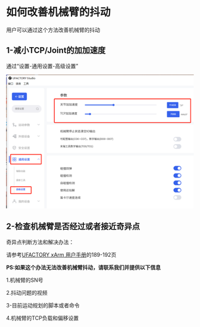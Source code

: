
# 如何改善机械臂的抖动

用户可以通过这个方法改善机械臂的抖动

## 1-减小TCP/Joint的加加速度

通过“设置-通用设置-高级设置”



![](../assets/dou-dong.png)

## 2-检查机械臂是否经过或者接近奇异点

奇异点判断方法和解决办法：

请参考[UFACTORY xArm 用户手册](https://www.cn.ufactory.cc/xarm-download)的189-192页

**PS:如果这个办法无法改善机械臂抖动，请联系我们并提供以下信息**

1.机械臂的SN号

2.抖动问题的视频

3-目前运动规划的脚本或者命令

4.机械臂的TCP负载和偏移设置
